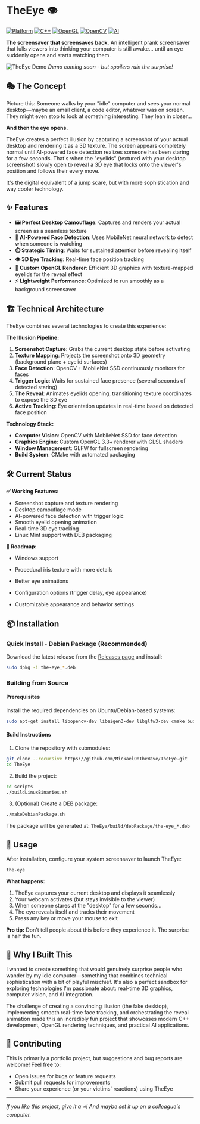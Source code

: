 # TheEye 👁️

[![Platform](https://img.shields.io/badge/platform-Linux-blue.svg)](https://github.com/MickaelOnTheWave/TheEye)
[![C++](https://img.shields.io/badge/C++-17-00599C.svg)](https://isocpp.org/)
[![OpenGL](https://img.shields.io/badge/OpenGL-3.3+-5586A4.svg)](https://www.opengl.org/)
[![OpenCV](https://img.shields.io/badge/OpenCV-4.x-5C3EE8.svg)](https://opencv.org/)
[![AI](https://img.shields.io/badge/AI-MobileNet%20SSD-FF6F00.svg)](https://github.com/chuanqi305/MobileNet-SSD)

**The screensaver that screensaves back.** An intelligent prank screensaver that lulls viewers into thinking your computer is still awake... until an eye suddenly opens and starts watching them.

![TheEye Demo](link-to-demo-gif-or-image)
*Demo coming soon - but spoilers ruin the surprise!*

## 🎭 The Concept

Picture this: Someone walks by your "idle" computer and sees your normal desktop—maybe an email client, a code editor, whatever was on screen. They might even stop to look at something interesting. They lean in closer...

**And then the eye opens.**

TheEye creates a perfect illusion by capturing a screenshot of your actual desktop and rendering it as a 3D texture. The screen appears completely normal until AI-powered face detection realizes someone has been staring for a few seconds. That's when the "eyelids" (textured with your desktop screenshot) slowly open to reveal a 3D eye that locks onto the viewer's position and follows their every move.

It's the digital equivalent of a jump scare, but with more sophistication and way cooler technology.

## ✨ Features

- **🖼️ Perfect Desktop Camouflage**: Captures and renders your actual screen as a seamless texture
- **🧠 AI-Powered Face Detection**: Uses MobileNet neural network to detect when someone is watching
- **⏱️ Strategic Timing**: Waits for sustained attention before revealing itself
- **👁️ 3D Eye Tracking**: Real-time face position tracking
- **🎨 Custom OpenGL Renderer**: Efficient 3D graphics with texture-mapped eyelids for the reveal effect
- **⚡ Lightweight Performance**: Optimized to run smoothly as a background screensaver

## 🏗️ Technical Architecture

TheEye combines several technologies to create this experience:

**The Illusion Pipeline:**
1. **Screenshot Capture**: Grabs the current desktop state before activating
2. **Texture Mapping**: Projects the screenshot onto 3D geometry (background plane + eyelid surfaces)
3. **Face Detection**: OpenCV + MobileNet SSD continuously monitors for faces
4. **Trigger Logic**: Waits for sustained face presence (several seconds of detected staring)
5. **The Reveal**: Animates eyelids opening, transitioning texture coordinates to expose the 3D eye
6. **Active Tracking**: Eye orientation updates in real-time based on detected face position

**Technology Stack:**
- **Computer Vision**: OpenCV with MobileNet SSD for face detection
- **Graphics Engine**: Custom OpenGL 3.3+ renderer with GLSL shaders
- **Window Management**: GLFW for fullscreen rendering
- **Build System**: CMake with automated packaging

## 🛠️ Current Status

**✅ Working Features:**
- Screenshot capture and texture rendering
- Desktop camouflage mode
- AI-powered face detection with trigger logic
- Smooth eyelid opening animation
- Real-time 3D eye tracking
- Linux Mint support with DEB packaging

**🔮 Roadmap:**
- Windows support
- Procedural iris texture with more details
- Better eye animations
- Configuration options (trigger delay, eye appearance)

- Customizable appearance and behavior settings

## 📦 Installation

### Quick Install - Debian Package (Recommended)

Download the latest release from the [Releases page](https://github.com/MickaelOnTheWave/TheEye/releases) and install:

```bash
sudo dpkg -i the-eye_*.deb
```

### Building from Source

#### Prerequisites

Install the required dependencies on Ubuntu/Debian-based systems:

```bash
sudo apt-get install libopencv-dev libeigen3-dev libglfw3-dev cmake build-essential
```

#### Build Instructions

1. Clone the repository with submodules:
```bash
git clone --recursive https://github.com/MickaelOnTheWave/TheEye.git
cd TheEye
```

2. Build the project:
```bash
cd scripts
./buildLinuxBinaries.sh
```

3. (Optional) Create a DEB package:
```bash
./makeDebianPackage.sh
```

The package will be generated at: `TheEye/build/debPackage/the-eye_*.deb`

## 🚀 Usage

After installation, configure your system screensaver to launch TheEye:

```bash
the-eye
```

**What happens:**
1. TheEye captures your current desktop and displays it seamlessly
2. Your webcam activates (but stays invisible to the viewer)
3. When someone stares at the "desktop" for a few seconds...
4. The eye reveals itself and tracks their movement
5. Press any key or move your mouse to exit

**Pro tip:** Don't tell people about this before they experience it. The surprise is half the fun.

## 🎯 Why I Built This

I wanted to create something that would genuinely surprise people who wander by my idle computer—something that combines technical sophistication with a bit of playful mischief. It's also a perfect sandbox for exploring technologies I'm passionate about: real-time 3D graphics, computer vision, and AI integration.

The challenge of creating a convincing illusion (the fake desktop), implementing smooth real-time face tracking, and orchestrating the reveal animation made this an incredibly fun project that showcases modern C++ development, OpenGL rendering techniques, and practical AI applications.

## 🤝 Contributing

This is primarily a portfolio project, but suggestions and bug reports are welcome! Feel free to:
- Open issues for bugs or feature requests  
- Submit pull requests for improvements
- Share your experience (or your victims' reactions) using TheEye

---

*If you like this project, give it a ⭐! And maybe set it up on a colleague's computer.*
